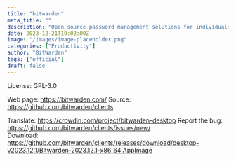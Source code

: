 ```yaml
---
title: "bitwarden"
meta_title: ""
description: "Open source password management solutions for individuals, teams, and business organizations."
date: 2023-12-21T19:02:00Z
image: "/images/image-placeholder.png"
categories: ["Productivity"]
author: "BitWarden"
tags: ["official"]
draft: false
---
```


License: GPL-3.0 

Web page: https://bitwarden.com/
Source: https://github.com/bitwarden/clients

Translate: https://crowdin.com/project/bitwarden-desktop
Report the bug: https://github.com/bitwarden/clients/issues/new/  
Download: https://github.com/bitwarden/clients/releases/download/desktop-v2023.12.1/Bitwarden-2023.12.1-x86_64.AppImage
